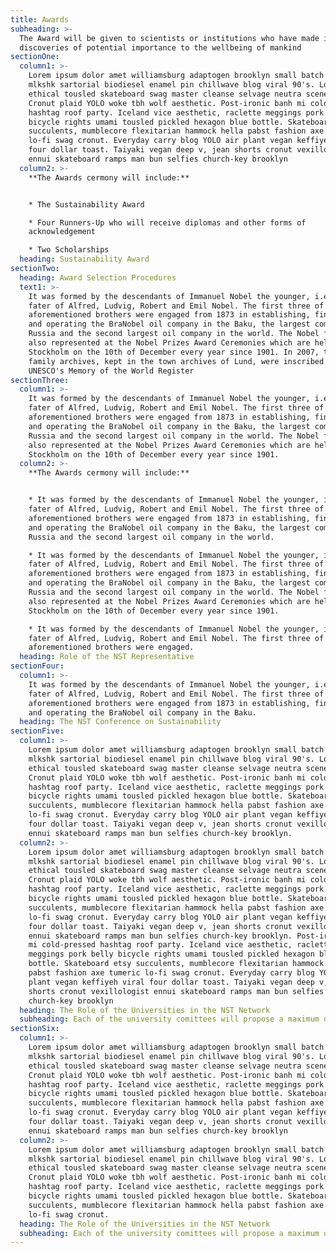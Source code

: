```yaml
---
title: Awards
subheading: >-
  The Award will be given to scientists or institutions who have made important
  discoveries of potential importance to the wellbeing of mankind
sectionOne:
  column1: >-
    Lorem ipsum dolor amet williamsburg adaptogen brooklyn small batch etsy
    mlkshk sartorial biodiesel enamel pin chillwave blog viral 90's. Lomo
    ethical tousled skateboard swag master cleanse selvage neutra scenester.
    Cronut plaid YOLO woke tbh wolf aesthetic. Post-ironic banh mi cold-pressed
    hashtag roof party. Iceland vice aesthetic, raclette meggings pork belly
    bicycle rights umami tousled pickled hexagon blue bottle. Skateboard etsy
    succulents, mumblecore flexitarian hammock hella pabst fashion axe tumeric
    lo-fi swag cronut. Everyday carry blog YOLO air plant vegan keffiyeh viral
    four dollar toast. Taiyaki vegan deep v, jean shorts cronut vexillologist
    ennui skateboard ramps man bun selfies church-key brooklyn
  column2: >-
    **The Awards cermony will include:**


    * The Sustainability Award

    * Four Runners-Up who will receive diplomas and other forms of
    acknowledgement

    * Two Scholarships
  heading: Sustainability Award
sectionTwo:
  heading: Award Selection Procedures
  text1: >-
    It was formed by the descendants of Immanuel Nobel the younger, i.e. the
    fater of Alfred, Ludvig, Robert and Emil Nobel. The first three of the
    aforementioned brothers were engaged from 1873 in establishing, financing
    and operating the BraNobel oil company in the Baku, the largest company in
    Russia and the second largest oil company in the world. The Nobel family is
    also represented at the Nobel Prizes Award Ceremonies which are held in
    Stockholm on the 10th of December every year since 1901. In 2007, the Nobel
    family archives, kept in the town archives of Lund, were inscribed in
    UNESCO's Memory of the World Register
sectionThree:
  column1: >-
    It was formed by the descendants of Immanuel Nobel the younger, i.e. the
    fater of Alfred, Ludvig, Robert and Emil Nobel. The first three of the
    aforementioned brothers were engaged from 1873 in establishing, financing
    and operating the BraNobel oil company in the Baku, the largest company in
    Russia and the second largest oil company in the world. The Nobel family is
    also represented at the Nobel Prizes Award Ceremonies which are held in
    Stockholm on the 10th of December every year since 1901.
  column2: >-
    **The Awards cermony will include:**


    * It was formed by the descendants of Immanuel Nobel the younger, i.e. the
    fater of Alfred, Ludvig, Robert and Emil Nobel. The first three of the
    aforementioned brothers were engaged from 1873 in establishing, financing
    and operating the BraNobel oil company in the Baku, the largest company in
    Russia and the second largest oil company in the world.

    * It was formed by the descendants of Immanuel Nobel the younger, i.e. the
    fater of Alfred, Ludvig, Robert and Emil Nobel. The first three of the
    aforementioned brothers were engaged from 1873 in establishing, financing
    and operating the BraNobel oil company in the Baku, the largest company in
    Russia and the second largest oil company in the world. The Nobel family is
    also represented at the Nobel Prizes Award Ceremonies which are held in
    Stockholm on the 10th of December every year since 1901.

    * It was formed by the descendants of Immanuel Nobel the younger, i.e. the
    fater of Alfred, Ludvig, Robert and Emil Nobel. The first three of the
    aforementioned brothers were engaged.
  heading: Role of the NST Representative
sectionFour:
  column1: >-
    It was formed by the descendants of Immanuel Nobel the younger, i.e. the
    fater of Alfred, Ludvig, Robert and Emil Nobel. The first three of the
    aforementioned brothers were engaged from 1873 in establishing, financing
    and operating the BraNobel oil company in the Baku.
  heading: The NST Conference on Sustainability
sectionFive:
  column1: >-
    Lorem ipsum dolor amet williamsburg adaptogen brooklyn small batch etsy
    mlkshk sartorial biodiesel enamel pin chillwave blog viral 90's. Lomo
    ethical tousled skateboard swag master cleanse selvage neutra scenester.
    Cronut plaid YOLO woke tbh wolf aesthetic. Post-ironic banh mi cold-pressed
    hashtag roof party. Iceland vice aesthetic, raclette meggings pork belly
    bicycle rights umami tousled pickled hexagon blue bottle. Skateboard etsy
    succulents, mumblecore flexitarian hammock hella pabst fashion axe tumeric
    lo-fi swag cronut. Everyday carry blog YOLO air plant vegan keffiyeh viral
    four dollar toast. Taiyaki vegan deep v, jean shorts cronut vexillologist
    ennui skateboard ramps man bun selfies church-key brooklyn.
  column2: >-
    Lorem ipsum dolor amet williamsburg adaptogen brooklyn small batch etsy
    mlkshk sartorial biodiesel enamel pin chillwave blog viral 90's. Lomo
    ethical tousled skateboard swag master cleanse selvage neutra scenester.
    Cronut plaid YOLO woke tbh wolf aesthetic. Post-ironic banh mi cold-pressed
    hashtag roof party. Iceland vice aesthetic, raclette meggings pork belly
    bicycle rights umami tousled pickled hexagon blue bottle. Skateboard etsy
    succulents, mumblecore flexitarian hammock hella pabst fashion axe tumeric
    lo-fi swag cronut. Everyday carry blog YOLO air plant vegan keffiyeh viral
    four dollar toast. Taiyaki vegan deep v, jean shorts cronut vexillologist
    ennui skateboard ramps man bun selfies church-key brooklyn. Post-ironic banh
    mi cold-pressed hashtag roof party. Iceland vice aesthetic, raclette
    meggings pork belly bicycle rights umami tousled pickled hexagon blue
    bottle. Skateboard etsy succulents, mumblecore flexitarian hammock hella
    pabst fashion axe tumeric lo-fi swag cronut. Everyday carry blog YOLO air
    plant vegan keffiyeh viral four dollar toast. Taiyaki vegan deep v, jean
    shorts cronut vexillologist ennui skateboard ramps man bun selfies
    church-key brooklyn
  heading: The Role of the Universities in the NST Network
  subheading: Each of the university comittees will propose a maximum of five candidates
sectionSix:
  column1: >-
    Lorem ipsum dolor amet williamsburg adaptogen brooklyn small batch etsy
    mlkshk sartorial biodiesel enamel pin chillwave blog viral 90's. Lomo
    ethical tousled skateboard swag master cleanse selvage neutra scenester.
    Cronut plaid YOLO woke tbh wolf aesthetic. Post-ironic banh mi cold-pressed
    hashtag roof party. Iceland vice aesthetic, raclette meggings pork belly
    bicycle rights umami tousled pickled hexagon blue bottle. Skateboard etsy
    succulents, mumblecore flexitarian hammock hella pabst fashion axe tumeric
    lo-fi swag cronut. Everyday carry blog YOLO air plant vegan keffiyeh viral
    four dollar toast. Taiyaki vegan deep v, jean shorts cronut vexillologist
    ennui skateboard ramps man bun selfies church-key brooklyn
  column2: >-
    Lorem ipsum dolor amet williamsburg adaptogen brooklyn small batch etsy
    mlkshk sartorial biodiesel enamel pin chillwave blog viral 90's. Lomo
    ethical tousled skateboard swag master cleanse selvage neutra scenester.
    Cronut plaid YOLO woke tbh wolf aesthetic. Post-ironic banh mi cold-pressed
    hashtag roof party. Iceland vice aesthetic, raclette meggings pork belly
    bicycle rights umami tousled pickled hexagon blue bottle. Skateboard etsy
    succulents, mumblecore flexitarian hammock hella pabst fashion axe tumeric
    lo-fi swag cronut.
  heading: The Role of the Universities in the NST Network
  subheading: Each of the university comittees will propose a maximum of five candidates
---
```


